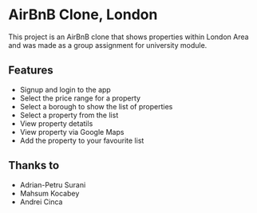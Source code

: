 # AirBnB Clone, London
This project is an AirBnB clone that shows properties within London Area and was made as a group assignment for university module.

## Features
- Signup and login to the app 
- Select the price range for a property
- Select a borough to show the list of properties
- Select a property from the list
- View property detatils
- View property via Google Maps
- Add the property to your favourite list
 
## Thanks to
- Adrian-Petru Surani
- Mahsum Kocabey
- Andrei Cinca
